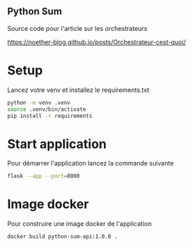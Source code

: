 Python Sum
---

Source code pour l'article sur les orchestrateurs 

https://noether-blog.github.io/posts/Orchestrateur-cest-quoi/


# Setup

Lancez votre venv et installez le requirements.txt

```bash
python -m venv .venv
source .venv/bin/activate
pip install -r requirements
```

# Start application

Pour démarrer l'application lancez la commande suivante

```bash
flask --app --port=8080 
```
 
# Image docker

Pour construire une image docker de l'application

```bash
docker build python-sum-api:1.0.0 .
```


